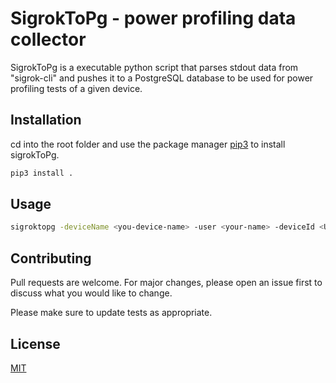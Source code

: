 # SigrokToPg - power profiling data collector

SigrokToPg is a executable python script that parses stdout data from "sigrok-cli" and pushes it to a PostgreSQL database to be used for power profiling tests of a given device.

## Installation

cd into the root folder and use the package manager [pip3](https://pip.pypa.io/en/stable/) to install sigrokToPg.

```bash
pip3 install .
```

## Usage

```bash
sigroktopg -deviceName <you-device-name> -user <your-name> -deviceId <UUID or serialnumber of the device> -testSessionName <name-of-your-test> 
```

## Contributing
Pull requests are welcome. For major changes, please open an issue first to discuss what you would like to change.

Please make sure to update tests as appropriate.

## License
[MIT](https://choosealicense.com/licenses/mit/)
